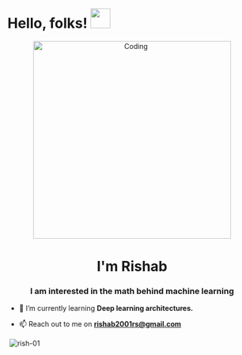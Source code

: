 # Hello, folks! <img src="https://raw.githubusercontent.com/MartinHeinz/MartinHeinz/master/wave.gif" height="40px">

<div align="center">
  <img  alt="Coding" width="400" src="https://blog.paperspace.com/content/images/2020/01/Intro-HELLO-FUTURE-1920x1080_v2.gif"> 
</div>

<h1 align="center">I'm Rishab</h1>
<h3 align="center">I am interested in the math behind machine learning</h3>

- 🌱 I’m currently learning **Deep learning architectures.**

- 📫 Reach out to me on **rishab2001rs@gmail.com**

<p>&nbsp;<img align="center" src="https://github-readme-stats.vercel.app/api?username=rish-01&show_icons=true&locale=en" alt="rish-01" /></p>

